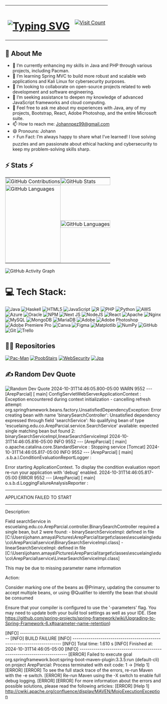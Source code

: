 <table width="100%" align="center">
  <tr>
    <td align="center">
      <h1>
        <a href="https://git.io/typing-svg">
          <img src="https://readme-typing-svg.herokuapp.com/?lines=Hi,+I'm+Johann+👋;I'm+a+Systems+Engineer;From+the+Escuela;Colombiana+de+Ingeniería;Julio+Garavito;Nice+to+meet+you!&center=true&size=30&color=00ff00" alt="Typing SVG" />
        </a>
      </h1>
    </td>
    <td align="right">
      <a href="https://visitcount.itsvg.in">
        <img src="https://visitcount.itsvg.in/api?id=JohannBulls&icon=0&color=3" alt="Visit Count" />
      </a>
    </td>
  </tr>
</table>


## 🚀 About Me

- 🔭 I’m currently enhancing my skills in Java and PHP through various projects, including Pacman.
- 🌱 I’m learning Spring MVC to build more robust and scalable web applications and Kali Linux for cybersecurity purposes.
- 👯 I’m looking to collaborate on open-source projects related to web development and software engineering.
- 🤔 I’m seeking assistance to deepen my knowledge of advanced JavaScript frameworks and cloud computing.
- 💬 Feel free to ask me about my experiences with Java, any of my projects, Bootstrap, React, Adobe Photoshop, and the entire Microsoft suite.
- 📫 How to reach me: [Johannpez99@gmail.com](mailto:johannpez99@gmail.com)
- 😄 Pronouns: Johann
- ⚡ Fun Fact: I’m always happy to share what I’ve learned! I love solving puzzles and am passionate about ethical hacking and cybersecurity to keep my problem-solving skills sharp.

## ⚡ Stats ⚡

<div align="center">
    <table style="border-collapse: collapse; width: 100%;">
        <tr>
            <td style="border: none; padding: 0; margin: 0;">
                <img src="https://github-readme-streak-stats.herokuapp.com/?user=JohannBulls&theme=merko&hide_border=false" alt="GitHub Contributions" style="width: 100%; height: auto;"/>
            </td>
            <td style="border: none; padding: 0; margin: 0;">
                <img src="https://github-readme-stats.vercel.app/api?username=JohannBulls&show_icons=true&theme=merko&hide_border=false" alt="GitHub Stats" style="width: 100%; height: auto;"/>
            </td>
        </tr>
        <tr>
            <td style="border: none; padding: 0; margin: 0;">
                <img src="https://github-readme-stats.vercel.app/api/top-langs/?username=JohannBulls&theme=merko&hide_border=false&include_all_commits=true&count_private=false&layout=compact" alt="GitHub Languages" style="width: 100%; height: 250px; object-fit: cover;"/>
            </td>
            <td style="border: none; padding: 0; margin: 0;">
                <img src="https://github-contributor-stats.vercel.app/api?username=JohannBulls&limit=5&theme=merko&combine_all_yearly_contributions=true" alt="GitHub Languages" style="width: 100%; height: auto;"/>
            </td>
        </tr>
    </table>
</div>



![GitHub Activity Graph](https://github-readme-activity-graph.vercel.app/graph?username=JohannBulls&theme=merko&hide_border=false)

# 💻 Tech Stack:
![Java](https://img.shields.io/badge/java-%23ED8B00.svg?style=flat&logo=openjdk&logoColor=white) ![Haskell](https://img.shields.io/badge/Haskell-5e5086?style=flat&logo=haskell&logoColor=white) ![HTML5](https://img.shields.io/badge/html5-%23E34F26.svg?style=flat&logo=html5&logoColor=white) ![JavaScript](https://img.shields.io/badge/javascript-%23323330.svg?style=flat&logo=javascript&logoColor=%23F7DF1E) ![R](https://img.shields.io/badge/r-%23276DC3.svg?style=flat&logo=r&logoColor=white) ![PHP](https://img.shields.io/badge/php-%23777BB4.svg?style=flat&logo=php&logoColor=white) ![Python](https://img.shields.io/badge/python-3670A0?style=flat&logo=python&logoColor=ffdd54) ![AWS](https://img.shields.io/badge/AWS-%23FF9900.svg?style=flat&logo=amazon-aws&logoColor=white) ![Azure](https://img.shields.io/badge/azure-%230072C6.svg?style=flat&logo=microsoftazure&logoColor=white) ![Oracle](https://img.shields.io/badge/Oracle-F80000?style=flat&logo=oracle&logoColor=white) ![NPM](https://img.shields.io/badge/NPM-%23CB3837.svg?style=flat&logo=npm&logoColor=white) ![Next JS](https://img.shields.io/badge/Next-black?style=flat&logo=next.js&logoColor=white) ![NodeJS](https://img.shields.io/badge/node.js-6DA55F?style=flat&logo=node.js&logoColor=white) ![React](https://img.shields.io/badge/react-%2320232a.svg?style=flat&logo=react&logoColor=%2361DAFB) ![Apache](https://img.shields.io/badge/apache-%23D42029.svg?style=flat&logo=apache&logoColor=white) ![Nginx](https://img.shields.io/badge/nginx-%23009639.svg?style=flat&logo=nginx&logoColor=white) ![MySQL](https://img.shields.io/badge/mysql-4479A1.svg?style=flat&logo=mysql&logoColor=white) ![MongoDB](https://img.shields.io/badge/MongoDB-%234ea94b.svg?style=flat&logo=mongodb&logoColor=white) ![MariaDB](https://img.shields.io/badge/MariaDB-003545?style=flat&logo=mariadb&logoColor=white) ![Adobe](https://img.shields.io/badge/adobe-%23FF0000.svg?style=flat&logo=adobe&logoColor=white) ![Adobe Photoshop](https://img.shields.io/badge/adobe%20photoshop-%2331A8FF.svg?style=flat&logo=adobe%20photoshop&logoColor=white) ![Adobe Premiere Pro](https://img.shields.io/badge/Adobe%20Premiere%20Pro-9999FF.svg?style=flat&logo=Adobe%20Premiere%20Pro&logoColor=white) ![Canva](https://img.shields.io/badge/Canva-%2300C4CC.svg?style=flat&logo=Canva&logoColor=white) ![Figma](https://img.shields.io/badge/figma-%23F24E1E.svg?style=flat&logo=figma&logoColor=white) ![Matplotlib](https://img.shields.io/badge/Matplotlib-%23ffffff.svg?style=flat&logo=Matplotlib&logoColor=black) ![NumPy](https://img.shields.io/badge/numpy-%23013243.svg?style=flat&logo=numpy&logoColor=white) ![GitHub](https://img.shields.io/badge/github-%23121011.svg?style=flat&logo=github&logoColor=white) ![Git](https://img.shields.io/badge/git-%23F05033.svg?style=flat&logo=git&logoColor=white) ![Trello](https://img.shields.io/badge/Trello-%23026AA7.svg?style=flat&logo=Trello&logoColor=white)

## 👨‍💻 Repositories

[![Pac-Man](https://github-readme-stats.vercel.app/api/pin/?username=JohannBulls&repo=Pac-Man&theme=merko&hide_border=false)](https://github.com/JohannBulls/Pac-Man)
[![PoobStairs](https://github-readme-stats.vercel.app/api/pin/?username=JohannBulls&repo=PoobStairs&theme=merko&hide_border=false)](https://github.com/JohannBulls/PoobStairs)
[![WebSecurity](https://github-readme-stats.vercel.app/api/pin/?username=JohannBulls&repo=WebSecurity&theme=merko&hide_border=false)](https://github.com/JohannBulls/WebSecurity)
[![Jpa](https://github-readme-stats.vercel.app/api/pin/?username=JohannBulls&repo=Jpa&theme=merko&hide_border=false)](https://github.com/JohannBulls/Jpa)


## ✍️ Random Dev Quote

![Random Dev Quote](https://quotes-github-readme.vercel.app/api?type=horizontal&theme=merko)
2024-10-31T14:46:05.800-05:00  WARN 9552 --- [ArepParcial] [           main] ConfigServletWebServerApplicationContext : Exception encountered during context initialization - cancelling refresh attempt: org.springframework.beans.factory.UnsatisfiedDependencyException: Error creating bean with name 'binarySearchController': Unsatisfied dependency expressed through field 'searchService': No qualifying bean of type 'escuelaing.edu.co.ArepParcial.service.SearchService' available: expected single matching bean but found 2: binarySearchServiceImpl,linearSearchServiceImpl
2024-10-31T14:46:05.816-05:00  INFO 9552 --- [ArepParcial] [           main] o.apache.catalina.core.StandardService   : Stopping service [Tomcat]
2024-10-31T14:46:05.817-05:00  INFO 9552 --- [ArepParcial] [           main] .s.b.a.l.ConditionEvaluationReportLogger :

Error starting ApplicationContext. To display the condition evaluation report re-run your application with 'debug' enabled.
2024-10-31T14:46:05.817-05:00 ERROR 9552 --- [ArepParcial] [           main] o.s.b.d.LoggingFailureAnalysisReporter   :

***************************
APPLICATION FAILED TO START
***************************

Description:

Field searchService in escuelaing.edu.co.ArepParcial.controller.BinarySearchController required a single bean, but 2 were found:
        - binarySearchServiceImpl: defined in file [C:\Users\johann.amaya\Pictures\ArepParcial\target\classes\escuelaing\edu\co\ArepParcial\service\BinarySearchServiceImpl.class]
        - linearSearchServiceImpl: defined in file [C:\Users\johann.amaya\Pictures\ArepParcial\target\classes\escuelaing\edu\co\ArepParcial\service\LinearSearchServiceImpl.class]

This may be due to missing parameter name information

Action:

Consider marking one of the beans as @Primary, updating the consumer to accept multiple beans, or using @Qualifier to identify the bean that should be consumed

Ensure that your compiler is configured to use the '-parameters' flag.
You may need to update both your build tool settings as well as your IDE.
(See https://github.com/spring-projects/spring-framework/wiki/Upgrading-to-Spring-Framework-6.x#parameter-name-retention)


[INFO] ------------------------------------------------------------------------
[INFO] BUILD FAILURE
[INFO] ------------------------------------------------------------------------
[INFO] Total time:  1.610 s
[INFO] Finished at: 2024-10-31T14:46:05-05:00
[INFO] ------------------------------------------------------------------------
[ERROR] Failed to execute goal org.springframework.boot:spring-boot-maven-plugin:3.3.5:run (default-cli) on project ArepParcial: Process terminated with exit code: 1 -> [Help 1]
[ERROR]
[ERROR] To see the full stack trace of the errors, re-run Maven with the -e switch.
[ERROR] Re-run Maven using the -X switch to enable full debug logging.
[ERROR]
[ERROR] For more information about the errors and possible solutions, please read the following articles:
[ERROR] [Help 1] http://cwiki.apache.org/confluence/display/MAVEN/MojoExecutionException
